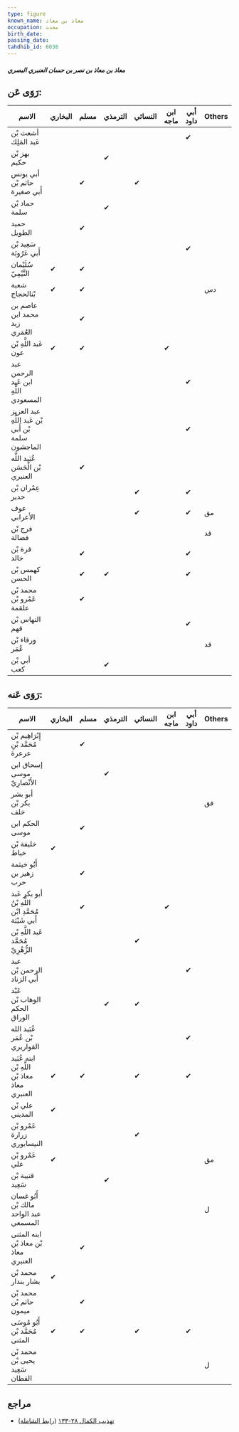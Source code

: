 ```yaml
---
type: figure
known_name: معاذ بن معاذ
occupation: محدث
birth_date:
passing_date:
tahdhib_id: 6036
---
```

##### معاذ بن معاذ بن نصر بن حسان العنبري البصري

## رَوَى عَن:
| الاسم                                              | البخاري | مسلم | الترمذي | النسائي | ابن ماجه | أبي داود | Others |
| -------------------------------------------------- | ------- | ---- | ------- | ------- | -------- | -------- | ------ |
| أشعث بْن عَبد المَلِك                              |         |      |         |         |          | ✔        |        |
| بهز بْن حكيم                                       |         |      | ✔       |         |          |          |        |
| أبي يونس حاتم بْن أَبي صغيرة                       |         | ✔    |         | ✔       |          |          |        |
| حماد بْن سلمة                                      |         |      | ✔       |         |          |          |        |
| حميد الطويل                                        |         | ✔    |         |         |          |          |        |
| سَعِيد بْن أَبي عَرُوبَة                           |         |      |         |         |          | ✔        |        |
| سُلَيْمان التَّيْمِيّ                              | ✔       | ✔    |         |         |          |          |        |
| شعبة بْنالحجاج                                     | ✔       | ✔    |         |         |          |          | دس     |
| عاصم بن محمد ابن زيد العُمَري                      |         | ✔    |         |         |          |          |        |
| عَبد اللَّهِ بْن عون                               | ✔       | ✔    |         |         | ✔        |          |        |
| عبد الرحمن ابن عَبد اللَّهِ المسعودي               |         |      |         |         |          | ✔        |        |
| عبد العزيز بْن عَبد اللَّهِ بْن أَبي سلمة الماجشون |         |      |         |         |          | ✔        |        |
| عُبَيد اللَّه بْن الْحَسَن العنبري                 |         | ✔    |         |         |          |          |        |
| عِمْران بْن حدير                                   |         |      |         | ✔       |          | ✔        |        |
| عوف الأعرابي                                       |         |      |         | ✔       |          | ✔        | مق     |
| فرج بْن فضالة                                      |         |      |         |         |          |          | قد     |
| قرة بْن خالد                                       |         | ✔    |         |         |          | ✔        |        |
| كهمس بْن الحسن                                     |         | ✔    | ✔       |         |          | ✔        |        |
| محمد بْن عَمْرو بْن علقمة                          |         | ✔    |         |         |          |          |        |
| النهاس بْن قهم                                     |         |      |         |         |          | ✔        |        |
| ورقاء بْن عُمَر                                    |         |      |         |         |          |          | قد     |
| أبي بْن كعب                                        |         |      | ✔       |         |          |          |        |
## رَوَى عَنه:
| الاسم                                                 | البخاري | مسلم | الترمذي | النسائي | ابن ماجه | أبي داود | Others |
| ----------------------------------------------------- | ------- | ---- | ------- | ------- | -------- | -------- | ------ |
| إِبْرَاهِيم بْن مُحَمَّد بْنِ عرعرة                   |         | ✔    |         |         |          |          |        |
| إسحاق ابن موسى الأَنْصارِيّ                           |         |      | ✔       |         |          |          |        |
| أبو بشر بكر بْن خلف                                   |         |      |         |         |          |          | فق     |
| الحكم ابن موسى                                        |         | ✔    |         |         |          |          |        |
| خليفة بْن خياط                                        | ✔       |      |         |         |          |          |        |
| أَبُو خيثمة زهير بن حرب                               |         | ✔    |         |         |          |          |        |
| أبو بكر عَبد اللَّهِ بْنُ مُحَمَّدِ ابْن أَبي شَيْبَة |         | ✔    |         |         | ✔        |          |        |
| عَبد اللَّهِ بْن مُحَمَّد الزُّهْرِيّ                 |         |      |         | ✔       |          |          |        |
| عبد الرحمن بْن أَبي الزناد                            |         |      |         |         |          | ✔        |        |
| عَبْد الوهاب بْن الحكم الوراق                         |         |      | ✔       | ✔       |          |          |        |
| عُبَيد الله بْن عُمَر القواريري                       |         |      |         |         |          | ✔        |        |
| ابنه عُبَيد اللَّهِ بْن معاذ بْن معاذ العنبري         | ✔       | ✔    |         | ✔       |          | ✔        |        |
| علي بْن المديني                                       | ✔       |      |         |         |          |          |        |
| عَمْرو بْن زرارة النيسابوري                           |         |      |         | ✔       |          |          |        |
| عَمْرو بْن علي                                        | ✔       |      |         |         |          |          | مق     |
| قتيبة بْن سَعِيد                                      |         |      | ✔       |         |          |          |        |
| أَبُو غسان مالك بْن عبد الواحد المسمعي                |         |      |         |         |          |          | ل      |
| ابنه المثنى بْن معاذ بْن معاذ العنبري                 |         | ✔    |         |         |          |          |        |
| محمد بْن بشار بندار                                   | ✔       |      |         |         |          |          |        |
| محمد بْن حاتم بْن ميمون                               |         | ✔    |         |         |          |          |        |
| أَبُو مُوسَى مُحَمَّد بْن المثنى                      | ✔       | ✔    |         | ✔       |          | ✔        |        |
| محمد بْن يحيى بْن سَعِيد القطان                       |         |      |         |         |          |          | ل      |
## مراجع
- [تهذيب الكمال ٢٨-١٣٣](obsidian://open?vault=Tahdhib-al-Kamal&file=Figures/٦٠٣٦-معاذ%20بن%20معاذ%20بن%20نصر%20بن%20حسان%20العنبري%20البصري) ([رابط الشاملة](https://shamela.ws/book/3722/15108))